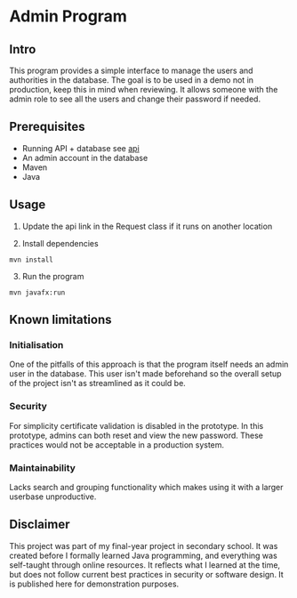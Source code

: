 # Admin Program

## Intro
This program provides a simple interface to manage the users and authorities in the database. 
The goal is to be used in a demo not in production, keep this in mind when reviewing.
It allows someone with the admin role to see all the users and change their password if needed.

## Prerequisites
- Running API + database see [api](https://github.com/cstefc/gip/tree/main/SmartBoxApi)
- An admin account in the database
- Maven
- Java

## Usage

1. Update the api link in the Request class if it runs on another location

2. Install dependencies
```
mvn install
```
3. Run the program
```
mvn javafx:run
```

## Known limitations
### Initialisation
One of the pitfalls of this approach is that the program itself needs an admin user in the database.
This user isn't made beforehand so the overall setup of the project isn't as streamlined as it could be.

### Security
For simplicity certificate validation is disabled in the prototype.
In this prototype, admins can both reset and view the new password. 
These practices would not be acceptable in a production system.

### Maintainability
Lacks search and grouping functionality which makes using it with a larger userbase unproductive.

## Disclaimer
This project was part of my final-year project in secondary school. 
It was created before I formally learned Java programming, and everything was self-taught through online resources.
It reflects what I learned at the time, but does not follow current best practices in security or software design. 
It is published here for demonstration purposes.